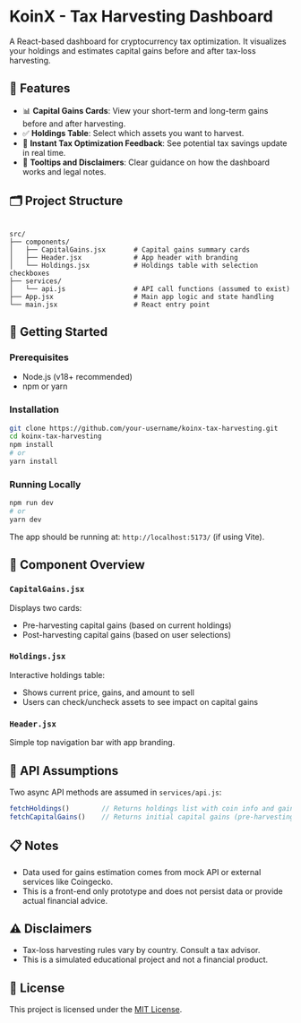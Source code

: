 # KoinX - Tax Harvesting Dashboard

A React-based dashboard for cryptocurrency tax optimization. It visualizes your holdings and estimates capital gains before and after tax-loss harvesting.

## 🧾 Features

- 📊 **Capital Gains Cards**: View your short-term and long-term gains before and after harvesting.
- ✅ **Holdings Table**: Select which assets you want to harvest.
- 🧠 **Instant Tax Optimization Feedback**: See potential tax savings update in real time.
- 📌 **Tooltips and Disclaimers**: Clear guidance on how the dashboard works and legal notes.

## 🗂 Project Structure

```

src/
├── components/
│   ├── CapitalGains.jsx       # Capital gains summary cards
│   ├── Header.jsx             # App header with branding
│   └── Holdings.jsx           # Holdings table with selection checkboxes
├── services/
│   └── api.js                 # API call functions (assumed to exist)
├── App.jsx                    # Main app logic and state handling
└── main.jsx                   # React entry point

````

## 🚀 Getting Started

### Prerequisites

- Node.js (v18+ recommended)
- npm or yarn

### Installation

```bash
git clone https://github.com/your-username/koinx-tax-harvesting.git
cd koinx-tax-harvesting
npm install
# or
yarn install
````

### Running Locally

```bash
npm run dev
# or
yarn dev
```

The app should be running at: `http://localhost:5173/` (if using Vite).

## 🧩 Component Overview

### `CapitalGains.jsx`

Displays two cards:

* Pre-harvesting capital gains (based on current holdings)
* Post-harvesting capital gains (based on user selections)

### `Holdings.jsx`

Interactive holdings table:

* Shows current price, gains, and amount to sell
* Users can check/uncheck assets to see impact on capital gains

### `Header.jsx`

Simple top navigation bar with app branding.

## 🔌 API Assumptions

Two async API methods are assumed in `services/api.js`:

```js
fetchHoldings()        // Returns holdings list with coin info and gains
fetchCapitalGains()    // Returns initial capital gains (pre-harvesting)
```


## 📋 Notes

* Data used for gains estimation comes from mock API or external services like Coingecko.
* This is a front-end only prototype and does not persist data or provide actual financial advice.


## ⚠️ Disclaimers

* Tax-loss harvesting rules vary by country. Consult a tax advisor.
* This is a simulated educational project and not a financial product.


## 📄 License

This project is licensed under the [MIT License](LICENSE).

